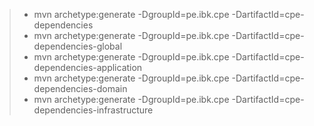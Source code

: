 > * mvn archetype:generate -DgroupId=pe.ibk.cpe -DartifactId=cpe-dependencies
   >  * mvn archetype:generate -DgroupId=pe.ibk.cpe -DartifactId=cpe-dependencies-global
   >  * mvn archetype:generate -DgroupId=pe.ibk.cpe -DartifactId=cpe-dependencies-application
   >  * mvn archetype:generate -DgroupId=pe.ibk.cpe -DartifactId=cpe-dependencies-domain
   >  * mvn archetype:generate -DgroupId=pe.ibk.cpe -DartifactId=cpe-dependencies-infrastructure